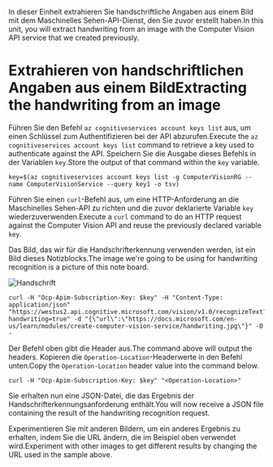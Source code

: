 <span data-ttu-id="2bdd3-101">In dieser Einheit extrahieren Sie handschriftliche Angaben aus einem Bild mit dem Maschinelles Sehen-API-Dienst, den Sie zuvor erstellt haben.</span><span class="sxs-lookup"><span data-stu-id="2bdd3-101">In this unit, you will extract handwriting from an image with the Computer Vision API service that we created previously.</span></span>

# <a name="extracting-the-handwriting-from-an-image"></a><span data-ttu-id="2bdd3-102">Extrahieren von handschriftlichen Angaben aus einem Bild</span><span class="sxs-lookup"><span data-stu-id="2bdd3-102">Extracting the handwriting from an image</span></span>

<span data-ttu-id="2bdd3-103">Führen Sie den Befehl `az cognitiveservices account keys list` aus, um einen Schlüssel zum Authentifizieren bei der API abzurufen.</span><span class="sxs-lookup"><span data-stu-id="2bdd3-103">Execute the `az cognitiveservices account keys list` command to retrieve a key used to authenticate against the API.</span></span> <span data-ttu-id="2bdd3-104">Speichern Sie die Ausgabe dieses Befehls in der Variablen `key`.</span><span class="sxs-lookup"><span data-stu-id="2bdd3-104">Store the output of that command within the `key` variable.</span></span>

```azurecli
key=$(az cognitiveservices account keys list -g ComputerVisionRG --name ComputerVisionService --query key1 -o tsv)
```

<span data-ttu-id="2bdd3-105">Führen Sie einen `curl`-Befehl aus, um eine HTTP-Anforderung an die Maschinelles Sehen-API zu richten und die zuvor deklarierte Variable `key` wiederzuverwenden.</span><span class="sxs-lookup"><span data-stu-id="2bdd3-105">Execute a `curl` command to do an HTTP request against the Computer Vision API and reuse the previously declared variable `key`.</span></span>

<span data-ttu-id="2bdd3-106">Das Bild, das wir für die Handschrifterkennung verwenden werden, ist ein Bild dieses Notizblocks.</span><span class="sxs-lookup"><span data-stu-id="2bdd3-106">The image we're going to be using for handwriting recognition is a picture of this note board.</span></span>

![Handschrift](../images/handwriting.jpg)

```azurecli
curl -H "Ocp-Apim-Subscription-Key: $key" -H "Content-Type: application/json" "https://westus2.api.cognitive.microsoft.com/vision/v1.0/recognizeText?handwriting=true" -d "{\"url\":\"https://docs.microsoft.com/en-us/learn/modules/create-computer-vision-service/handwriting.jpg\"}" -D -
```

<span data-ttu-id="2bdd3-108">Der Befehl oben gibt die Header aus.</span><span class="sxs-lookup"><span data-stu-id="2bdd3-108">The command above will output the headers.</span></span> <span data-ttu-id="2bdd3-109">Kopieren die `Operation-Location`-Headerwerte in den Befehl unten.</span><span class="sxs-lookup"><span data-stu-id="2bdd3-109">Copy the `Operation-Location` header value into the command below.</span></span>

```azurecli
curl -H "Ocp-Apim-Subscription-Key: $key" "<Operation-Location>"
```

<span data-ttu-id="2bdd3-110">Sie erhalten nun eine JSON-Datei, die das Ergebnis der Handschrifterkennungsanforderung enthält.</span><span class="sxs-lookup"><span data-stu-id="2bdd3-110">You will now receive a JSON file containing the result of the handwriting recognition request.</span></span>

<span data-ttu-id="2bdd3-111">Experimentieren Sie mit anderen Bildern, um ein anderes Ergebnis zu erhalten, indem Sie die URL ändern, die im Beispiel oben verwendet wird.</span><span class="sxs-lookup"><span data-stu-id="2bdd3-111">Experiment with other images to get different results by changing the URL used in the sample above.</span></span>